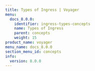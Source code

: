 ```yaml
---
title: Types of Ingress | Voyager
menu:
  docs_8.0.0:
    identifier: ingress-types-concepts
    name: Types of Ingress
    parent: concepts
    weight: 15
product_name: voyager
menu_name: docs_8.0.0
section_menu_id: concepts
info:
  version: 8.0.0
---
```


